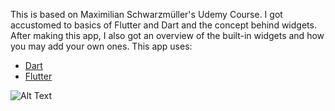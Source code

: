 This is based on Maximilian Schwarzmüller's Udemy Course. I got accustomed to basics of Flutter and Dart and the concept behind widgets.
After making this app, I also got an overview of the built-in widgets and how you may add your own ones.
This app uses:
* [Dart](https://github.com/dart-lang)
* [Flutter](https://github.com/flutter/flutter)




![Alt Text](https://media.giphy.com/media/h6YdEZWDGnWAGwLClU/giphy.gif)


